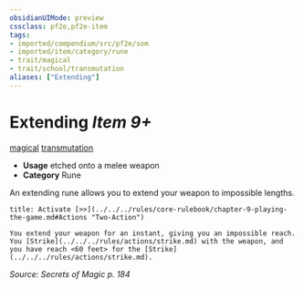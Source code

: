 ```yaml
---
obsidianUIMode: preview
cssclass: pf2e,pf2e-item
tags:
- imported/compendium/src/pf2e/som
- imported/item/category/rune
- trait/magical
- trait/school/transmutation
aliases: ["Extending"]
---
```

# Extending *Item 9+*  
[magical](magical.md)  [transmutation](transmutation.md)  

- **Usage** etched onto a melee weapon
- **Category** Rune

An extending rune allows you to extend your weapon to impossible lengths.

```ad-embed-ability
title: Activate [>>](../../../rules/core-rulebook/chapter-9-playing-the-game.md#Actions "Two-Action")

You extend your weapon for an instant, giving you an impossible reach. You [Strike](../../../rules/actions/strike.md) with the weapon, and you have reach <60 feet> for the [Strike](../../../rules/actions/strike.md).
```

*Source: Secrets of Magic p. 184*

